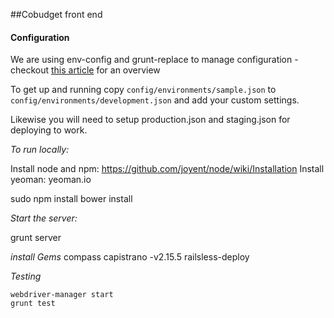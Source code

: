 ##Cobudget front end

#### Configuration

We are using env-config and grunt-replace to manage configuration - checkout [this article](http://newtriks.com/2013/11/29/environment-specific-configuration-in-angularjs-using-grunt/) for an overview

To get up and running copy `config/environments/sample.json` to `config/environments/development.json` and add your custom settings.

Likewise you will need to setup production.json and staging.json for deploying to work.

*To run locally:*

Install node and npm: https://github.com/joyent/node/wiki/Installation 
Install yeoman: yeoman.io

sudo npm install
bower install

*Start the server:*

grunt server

*install Gems*
compass
capistrano -v2.15.5
railsless-deploy

*Testing*

```
webdriver-manager start
grunt test
```
